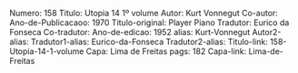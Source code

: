 Numero: 158
Titulo: Utopia 14 1º volume
Autor: Kurt Vonnegut
Co-autor: 
Ano-de-Publicacaoo: 1970
Titulo-original: Player Piano
Tradutor: Eurico da Fonseca
Co-tradutor: 
Ano-de-edicao: 1952
alias: Kurt-Vonnegut
Autor2-alias: 
Tradutor1-alias: Eurico-da-Fonseca
Tradutor2-alias: 
Titulo-link: 158-Utopia-14-1-volume
Capa: Lima de Freitas
pags: 182
Capa-link: Lima-de-Freitas
